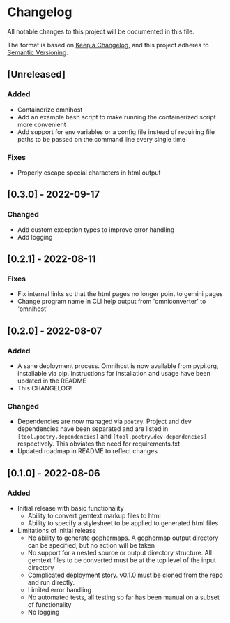 # Changelog

All notable changes to this project will be documented in this file.

The format is based on [Keep a Changelog](https://keepachangelog.com/en/1.0.0/),
and this project adheres to [Semantic Versioning](https://semver.org/spec/v2.0.0.html).


## [Unreleased]
### Added
 - Containerize omnihost
 - Add an example bash script to make running the containerized script more convenient
 - Add support for env variables or a config file instead of requiring file paths to be passed on the command line every single time

### Fixes
 - Properly escape special characters in html output

## [0.3.0] - 2022-09-17

### Changed
 - Add custom exception types to improve error handling
 - Add logging
 
## [0.2.1] - 2022-08-11

### Fixes

 - Fix internal links so that the html pages no longer point to gemini pages
 - Change program name in CLI help output from 'omniconverter' to 'omnihost'

## [0.2.0] - 2022-08-07

### Added

 - A sane deployment process. Omnihost is now available from pypi.org, installable via pip. Instructions for installation and usage have been updated in the README
 - This CHANGELOG!
 
 ### Changed

 - Dependencies are now managed via `poetry`. Project and dev dependencies have been separated and are listed in `[tool.poetry.dependencies]` and `[tool.poetry.dev-dependencies]` respectively. This obviates the need for requirements.txt
 - Updated roadmap in README to reflect changes
 
## [0.1.0] - 2022-08-06

### Added

 - Initial release with basic functionality 
   + Ability to convert gemtext markup files to html
   + Ability to specify a stylesheet to be applied to generated html files
 - Limitations of initial release
   + No ability to generate gophermaps. A gophermap output directory can be specified, but no action will be taken
   + No support for a nested source or output directory structure. All gemtext files to be converted must be at the top level of the input directory
   + Complicated deployment story. v0.1.0 must be cloned from the repo and run directly.
   + Limited error handling
   + No automated tests, all testing so far has been manual on a subset of functionality
   + No logging
